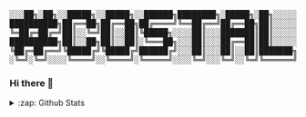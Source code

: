 <pre>

░░░██╗░██╗░░█████╗░░█████╗░░██████╗████████╗░█████╗░██╗░░░░░░█████╗░██████╗░███████╗░██████╗░░░██╗░██╗░
██████████╗██╔══██╗██╔══██╗██╔════╝╚══██╔══╝██╔══██╗██║░░░░░██╔══██╗██╔══██╗██╔════╝██╔════╝██████████╗
╚═██╔═██╔═╝██║░░╚═╝██║░░██║╚█████╗░░░░██║░░░███████║██║░░░░░██║░░██║██████╔╝█████╗░░╚█████╗░╚═██╔═██╔═╝
██████████╗██║░░██╗██║░░██║░╚═══██╗░░░██║░░░██╔══██║██║░░░░░██║░░██║██╔═══╝░██╔══╝░░░╚═══██╗██████████╗
╚██╔═██╔══╝╚█████╔╝╚█████╔╝██████╔╝░░░██║░░░██║░░██║███████╗╚█████╔╝██║░░░░░███████╗██████╔╝╚██╔═██╔══╝
░╚═╝░╚═╝░░░░╚════╝░░╚════╝░╚═════╝░░░░╚═╝░░░╚═╝░░╚═╝╚══════╝░╚════╝░╚═╝░░░░░╚══════╝╚═════╝░░╚═╝░╚═╝░░░
</pre>
### Hi there 👋

<details>
  <summary>:zap: Github Stats</summary>


  <img src="https://github-readme-stats.vercel.app/api?username=costalopes71&show_icons=true&hide_border=true&count_private=true" align="left" alt="costalopes71's GitHub Stats" />
</a>
  <img alt="costalopes71's Top Languages" align="left" src="https://github-readme-stats.vercel.app/api/top-langs/?username=costalopes71&show_icons=true&hide_border=true&count_private=true" />

</details>

<!--
**costalopes71/costalopes71** is a ✨ _special_ ✨ repository because its `README.md` (this file) appears on your GitHub profile.

Here are some ideas to get you started:

- 🔭 I’m currently working on ...
- 🌱 I’m currently learning ...
- 👯 I’m looking to collaborate on ...
- 🤔 I’m looking for help with ...
- 💬 Ask me about ...
- 📫 How to reach me: ...
- 😄 Pronouns: ...
- ⚡ Fun fact: ...
-->
